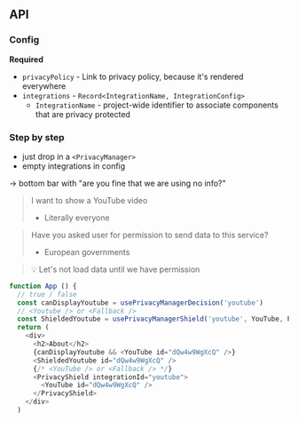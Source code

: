 ## API

### Config


**Required**

* `privacyPolicy` - Link to privacy policy, because it's rendered everywhere
* `integrations` - `Record<IntegrationName, IntegrationConfig>` 
  * `IntegrationName` - project-wide identifier to associate components that are privacy protected


### Step by step

* just drop in a `<PrivacyManager>`
* empty integrations in config 

-> bottom bar with "are you fine that we are using no info?"

> I want to show a YouTube video
> - Literally everyone

> Have you asked user for permission to send data to this service?
> - European governments

> 💡 Let's not load data until we have permission

```javascript
function App () {
  // true / false
  const canDisplayYoutube = usePrivacyManagerDecision('youtube')
  // <Youtube /> or <Fallback />
  const ShieldedYoutube = usePrivacyManagerShield('youtube', YouTube, FallbackComponent)
  return (
    <div>
      <h2>About</h2>
      {canDisplayYoutube && <YouTube id="dQw4w9WgXcQ" />}
      <ShieldedYoutube id="dQw4w9WgXcQ" />
      {/* <YouTube /> or <Fallback /> */}
      <PrivacyShield integrationId="youtube">
        <YouTube id="dQw4w9WgXcQ" />
      </PrivacyShield>
    </div>
  )
```

